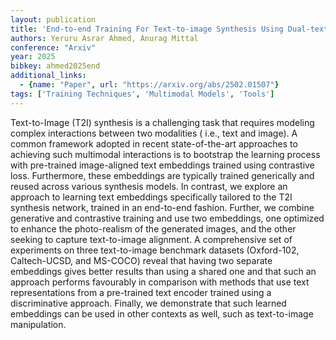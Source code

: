 ```yaml
---
layout: publication
title: 'End-to-end Training For Text-to-image Synthesis Using Dual-text Embeddings'
authors: Yeruru Asrar Ahmed, Anurag Mittal
conference: "Arxiv"
year: 2025
bibkey: ahmed2025end
additional_links:
  - {name: "Paper", url: "https://arxiv.org/abs/2502.01507"}
tags: ['Training Techniques', 'Multimodal Models', 'Tools']
---
```

Text-to-Image (T2I) synthesis is a challenging task that requires modeling
complex interactions between two modalities ( i.e., text and image). A common
framework adopted in recent state-of-the-art approaches to achieving such
multimodal interactions is to bootstrap the learning process with pre-trained
image-aligned text embeddings trained using contrastive loss. Furthermore,
these embeddings are typically trained generically and reused across various
synthesis models. In contrast, we explore an approach to learning text
embeddings specifically tailored to the T2I synthesis network, trained in an
end-to-end fashion. Further, we combine generative and contrastive training and
use two embeddings, one optimized to enhance the photo-realism of the generated
images, and the other seeking to capture text-to-image alignment. A
comprehensive set of experiments on three text-to-image benchmark datasets
(Oxford-102, Caltech-UCSD, and MS-COCO) reveal that having two separate
embeddings gives better results than using a shared one and that such an
approach performs favourably in comparison with methods that use text
representations from a pre-trained text encoder trained using a discriminative
approach. Finally, we demonstrate that such learned embeddings can be used in
other contexts as well, such as text-to-image manipulation.
